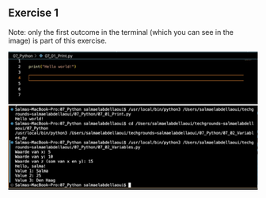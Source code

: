 ## Exercise 1

Note: only the first outcome in the terminal (which you can see in the image) is part of this exercise. 

![Code](../00_includes/07_Python/Python-07-CodePrint.png)
![Result](../00_includes/07_Python/Python-07-variables.png) 